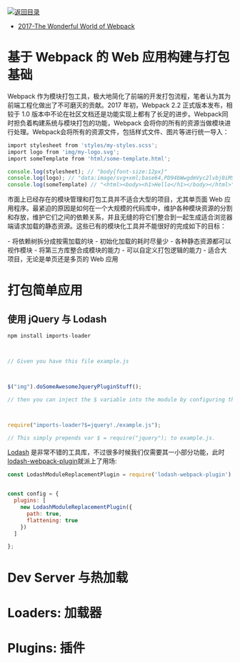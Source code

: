 [![返回目录](https://parg.co/UYp)](https://parg.co/Ubt) 

- [2017-The Wonderful World of Webpack](http://jackhiston.com/2017/9/4/the-wonderful-world-of-webpack/#)



# 基于 Webpack 的 Web 应用构建与打包基础



Webpack 作为模块打包工具，极大地简化了前端的开发打包流程，笔者认为其为前端工程化做出了不可磨灭的贡献。2017 年初，Webpack 2.2 正式版本发布，相较于 1.0 版本中不论在社区文档还是功能实现上都有了长足的进步。Webpack同时担负着构建系统与模块打包的功能，Webpack 会将你的所有的资源当做模块进行处理。Webpack会将所有的资源文件，包括样式文件、图片等进行统一导入：
``` javascript
import stylesheet from 'styles/my-styles.scss';
import logo from 'img/my-logo.svg';
import someTemplate from 'html/some-template.html';

console.log(stylesheet); // "body{font-size:12px}"
console.log(logo); // "data:image/svg+xml;base64,PD94bWwgdmVyc2lvbj0iMS4wIiBlbmNvZGluZz0iVVRGLTgiIHN0YW5kYWxvbmU9Im5[...]"
console.log(someTemplate) // "<html><body><h1>Hello</h1></body></html>"

```
市面上已经存在的模块管理和打包工具并不适合大型的项目，尤其单页面 Web 应用程序。最紧迫的原因是如何在一个大规模的代码库中，维护各种模块资源的分割和存放，维护它们之间的依赖关系，并且无缝的将它们整合到一起生成适合浏览器端请求加载的静态资源。这些已有的模块化工具并不能很好的完成如下的目标：

- 将依赖树拆分成按需加载的块
- 初始化加载的耗时尽量少
- 各种静态资源都可以视作模块
- 将第三方库整合成模块的能力
- 可以自定义打包逻辑的能力
- 适合大项目，无论是单页还是多页的 Web 应用




# 打包简单应用


## 使用 jQuery 与 Lodash


```js
npm install imports-loader



// Given you have this file example.js



$("img").doSomeAwesomeJqueryPluginStuff();

// then you can inject the $ variable into the module by configuring the imports-loader like this:



require("imports-loader?$=jquery!./example.js");

// This simply prepends var $ = require("jquery"); to example.js.

```


[Lodash](https://lodash.com/) 是非常不错的工具库，不过很多时候我们仅需要其一小部分功能，此时[lodash-webpack-plugin](https://github.com/lodash/lodash-webpack-plugin)就派上了用场:




```js
const LodashModuleReplacementPlugin = require('lodash-webpack-plugin');


const config = {
  plugins: [
    new LodashModuleReplacementPlugin({
      path: true,
      flattening: true
    })
  ]

};
```








# Dev Server 与热加载


# Loaders: 加载器


# Plugins: 插件

